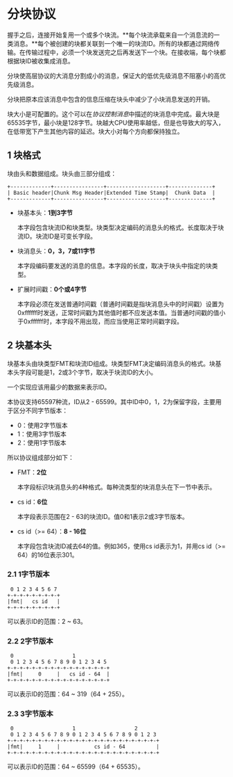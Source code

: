 # 分块协议

握手之后，连接开始复用一个或多个块流。**每个块流承载来自一个消息流的一类消息。**每个被创建的块都关联到一个唯一的块流ID。所有的块都通过网络传输。在传输过程中，必须一个块发送完之后再发送下一个块。在接收端，每个块都根据块ID被收集成消息。分块使高层协议的大消息分割成小的消息，保证大的低优先级消息不阻塞小的高优先级消息。分块把原本应该消息中包含的信息压缩在块头中减少了小块消息发送的开销。块大小是可配置的。这个可以在*协议控制消息*中描述的块消息中完成。最大块是65535字节，最小块是128字节。块越大CPU使用率越低，但是也导致大的写入，在低带宽下产生其他内容的延迟。块大小对每个方向都保持独立。

## 1 块格式块由头和数据组成。块头由三部分组成：

```
+-------------+----------------+-------------------+--------------+ 
| Basic header|Chunk Msg Header|Extended Time Stamp|  Chunk Data  | 
+-------------+----------------+-------------------+--------------+
```

* 块基本头：**1到3字节**
    本字段包含块流ID和块类型。块类型决定编码的消息头的格式。长度取决于块流ID。块流ID是可变长字段。
    * 块消息头：**0，3，7或11字节**    本字段编码要发送的消息的信息。本字段的长度，取决于块头中指定的块类型。
    * 扩展时间戳：**0个或4字节**
    本字段必须在发送普通时间戳（普通时间戳是指块消息头中的时间戳）设置为0xffffff时发送，正常时间戳为其他值时都不应发送本值。当普通时间戳的值小于0xffffff时，本字段不用出现，而应当使用正常时间戳字段。 

## 2 块基本头块基本头由块类型FMT和块流ID组成。块类型FMT决定编码消息头的格式。块基本头字段可能是1，2或3个字节，取决于块流ID的大小。

一个实现应该用最少的数据来表示ID。

本协议支持65597种流，ID从2 - 65599。其中ID中0，1，2为保留字段，主要用于区分不同字节版本：

* 0：使用2字节版本
* 1：使用3字节版本
* 2：使用1字节版本

所以协议组成部分如下：

* FMT：**2位**    本字段标识块消息头的4种格式。每种流类型的块消息头在下一节中表示。
    
* cs id：**6位**

    本字段表示范围在2 - 63的块流ID。值0和1表示2或3字节版本。* cs id（>= 64）：**8 - 16位**
    本字段包含块流ID减去64的值。例如365，使用cs id表示为1，并用cs id（>= 64）的16位表示301。

### 2.1 1字节版本

```
 0 1 2 3 4 5 6 7 
+-+-+-+-+-+-+-+-+ 
|fmt|   cs id   |
+-+-+-+-+-+-+-+-+
```

可以表示ID的范围：2 ~ 63。

### 2.2 2字节版本

```
 0                   1 
 0 1 2 3 4 5 6 7 8 9 0 1 2 3 4 5 
+-+-+-+-+-+-+-+-+-+-+-+-+-+-+-+-+ 
|fmt|     0     |   cs id - 64  |
+-+-+-+-+-+-+-+-+-+-+-+-+-+-+-+-+
```

可以表示ID的范围：64 ~ 319（64 + 255）。

### 2.3 3字节版本

```
 0                   1                   2
 0 1 2 3 4 5 6 7 8 9 0 1 2 3 4 5 6 7 8 9 0 1 2 3 
+-+-+-+-+-+-+-+-+-+-+-+-+-+-+-+-+-+-+-+-+-+-+-+-+ 
|fmt|     1     |           cs id - 64          |
+-+-+-+-+-+-+-+-+-+-+-+-+-+-+-+-+-+-+-+-+-+-+-+-+
```可以表示ID的范围：64 ~ 65599（64 + 65535）。


